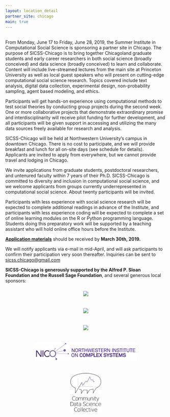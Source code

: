 ```yaml
---
layout: location_detail
partner_site: chicago
main: true
---
```

<br>
From Monday, June 17 to Friday, June 28, 2019, the Summer Institute in Computational Social Science is sponsoring a partner site in Chicago. The purpose of SICSS-Chicago is to bring together Chicagoland graduate students and early career researchers in both social science (broadly conceived) and data science (broadly conceived) to learn and collaborate. Content will include live-streamed lectures from the main site at Princeton University as well as local guest speakers who will present on cutting-edge computational social science research. Topics covered include text analysis, digital data collection, experimental design, non-probability sampling, agent based modeling, and ethics. 

Participants will get hands-on experience using computational methods to test social theories by conducting group projects during the second week. One or more collaborative projects that demonstrate extraordinary promise and interdisciplinarity will receive pilot funding for further development, and all participants will be given support in accessing and utilizing the many data sources freely available for research and analysis.

SICSS-Chicago will be held at Northwestern University’s campus in downtown Chicago. There is no cost to participate, and we will provide breakfast and lunch for all on-site days (see schedule for details). Applicants are invited to apply from everywhere, but we cannot provide travel and lodging in Chicago.

We invite applications from graduate students, postdoctoral researchers, and untenured faculty within 7 years of their Ph.D. SICSS-Chicago is committed to diversity and inclusion in computational social science, and we welcome applicants from groups currently underrepresented in computational social science. About twenty participants will be invited. 

Participants with less experience with social science research will be expected to complete additional readings in advance of the Institute, and participants with less experience coding will be expected to complete a set of online learning modules on the R or Python programming language. Students doing this preparatory work will be supported by a teaching assistant who will hold online office hours before the Institute. 

**[Application materials](https://compsocialscience.github.io/summer-institute/2019/chicago/apply)** should be received by **March 30th, 2019.**

We will notify applicants via e-mail in mid-April, and will ask participants to confirm their participation very soon thereafter. Inquiries can be sent to [sicss.chicago@gmail.com](mailto:sicss.chicago@gmail.com)

**SICSS-Chicago is generously supported by the Alfred P. Sloan Foundation and the Russell Sage Foundation**, 
and several generous local sponsors:
<center><div>

<a href="https://sloan.org/" target="_"><img src="https://sloan.org/storage/app/media/uploaded-files/Sloan-Logo-primary-black-demo.png" height="120px" style="padding:10px;"></a>

<a href="https://www.russellsage.org/" target = "_"><img src ="https://pcdnetwork.org/wp-content/uploads/2017/05/Russell_Sage_foundation_1394094.jpg" height = "120px" style="padding:10px;"></a>

<a href="https://www.kellogg.northwestern.edu/" target="_"><img src="https://www.northwestern.edu/brand/images/Kellogg_horizontal_new.jpg" height="120px" style="padding:10px;"></a>

<a href="https://www.nico.northwestern.edu/" target="_"><img src="images/NICO Logo Purple on White w CompSys Text 1000px.jpg" height="60px" style="padding:10px;"></a>

<a href="https://wiki.communitydata.science/Main_Page" target="_"><img src="images/CDSC_logo-text_centered.svg" height="120px" style="padding:10px;"></a>
</div></center>